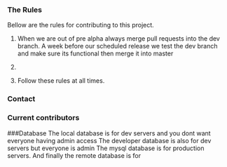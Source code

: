 


### The Rules

Bellow are the rules for contributing to this project.

1. When we are out of pre alpha always merge pull requests into the dev branch. A week before our scheduled release we test the dev branch and make sure its functional then merge it into master

2. 

6. Follow these rules at all times.


### Contact



### Current contributors


###Database
The local database is for dev servers and you dont want everyone having admin access
The developer database is also for dev servers but everyone is admin
The mysql database is for production servers.
And finally the remote database is for 
